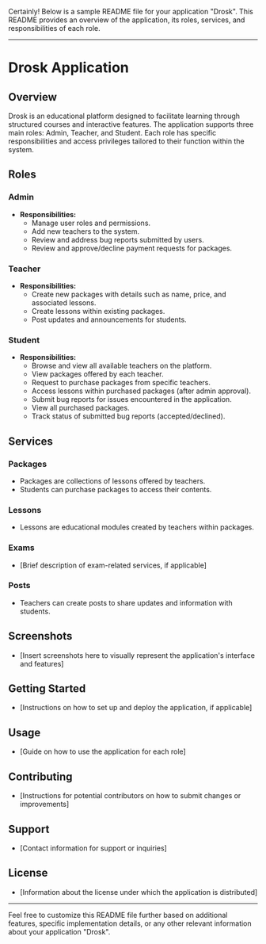 Certainly! Below is a sample README file for your application "Drosk". This README provides an overview of the application, its roles, services, and responsibilities of each role.

---

# Drosk Application

## Overview
Drosk is an educational platform designed to facilitate learning through structured courses and interactive features. The application supports three main roles: Admin, Teacher, and Student. Each role has specific responsibilities and access privileges tailored to their function within the system.

## Roles

### Admin
- **Responsibilities:**
  - Manage user roles and permissions.
  - Add new teachers to the system.
  - Review and address bug reports submitted by users.
  - Review and approve/decline payment requests for packages.

### Teacher
- **Responsibilities:**
  - Create new packages with details such as name, price, and associated lessons.
  - Create lessons within existing packages.
  - Post updates and announcements for students.

### Student
- **Responsibilities:**
  - Browse and view all available teachers on the platform.
  - View packages offered by each teacher.
  - Request to purchase packages from specific teachers.
  - Access lessons within purchased packages (after admin approval).
  - Submit bug reports for issues encountered in the application.
  - View all purchased packages.
  - Track status of submitted bug reports (accepted/declined).

## Services

### Packages
- Packages are collections of lessons offered by teachers.
- Students can purchase packages to access their contents.

### Lessons
- Lessons are educational modules created by teachers within packages.

### Exams
- [Brief description of exam-related services, if applicable]

### Posts
- Teachers can create posts to share updates and information with students.

## Screenshots
- [Insert screenshots here to visually represent the application's interface and features]

## Getting Started
- [Instructions on how to set up and deploy the application, if applicable]

## Usage
- [Guide on how to use the application for each role]

## Contributing
- [Instructions for potential contributors on how to submit changes or improvements]

## Support
- [Contact information for support or inquiries]

## License
- [Information about the license under which the application is distributed]

---

Feel free to customize this README file further based on additional features, specific implementation details, or any other relevant information about your application "Drosk".
